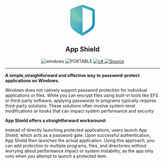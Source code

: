  <p align="center">
  <img src="/Assets/logo.png" alt="App Shield Logo" width="80">
    </p>
 <h2 align="center"> App Shield</h2>

 
<p align="center">
  <img src="https://img.shields.io/badge/windows-10%2F11-blue?color=cyan" alt="windows"/>
  <img src="https://img.shields.io/badge/PORTABLE-orange?style=flat&color=21af90" alt="PORTABLE"/>
  <a href="https://github.com/shivamkapasia0" target="_blank">
    <img alt="c#" src="https://img.shields.io/badge/-100000?style=flat&logo=c#&logoColor=1AD6F7&labelColor=F4F4F4&color=27B30F"/>
  </a>
  <a href="/MainWindow.xaml.cs" target="blank">
    <img alt="Source" src="https://img.shields.io/badge/Source-available_-100000?style=plastic&logo=&logoColor=1AD6F7&labelColor=383838&color=D33A0F"/>
  </a>
</p>

---
**A simple,straightforward and effective way to password-protect applications on Windows.**

Windows does not natively support password protection for individual applications or files. While you can encrypt files using built-in tools like EFS or third-party software, applying passwords to programs typically requires third-party solutions. These solutions often involve system-level modifications or hooks that can impact system performance and security

**App Shield offers a straightforward workaround:**

Instead of directly launching protected applications, users launch App Shield, which acts as a password gate. Upon successful authentication, App Shield then launches the actual application. Using this approach, you can add protection to multiple programs, files, and directories without worrying about performance impact or system instability, as the app only runs when you attempt to launch a protected item.


